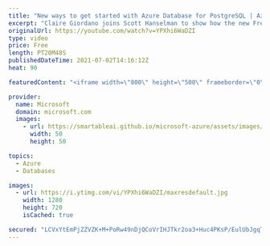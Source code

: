 ```yaml
---
title: "New ways to get started with Azure Database for PostgreSQL | Azure Friday"
excerpt: "Claire Giordano joins Scott Hanselman to show how the new Free account for Flexible Server & the new Basic tier for Hyperscale (Citus) in Azure Database for PostgreSQL makes it easier and cheaper to get started with Postgres on Azure.  ⏩ 0:00 – Introduction ⏩ 1:15 – What you might not know about Postgres"
originalUrl: https://youtube.com/watch?v=YPXhi6WaDZI
type: video
price: Free
length: PT20M48S
publishedDateTime: 2021-07-02T14:16:12Z
heat: 90

featuredContent: "<iframe width=\"800\" height=\"500\" frameborder=\"0\" src=\"https://www.youtube.com/embed/YPXhi6WaDZI\" allow=\"accelerometer; autoplay; encrypted-media; gyroscope; picture-in-picture\" allowfullscreen></iframe>"

provider:
  name: Microsoft
  domain: microsoft.com
  images:
    - url: https://smartableai.github.io/microsoft-azure/assets/images/organizations/microsoft.com-50x50.jpg
      width: 50
      height: 50

topics:
  - Azure
  - Databases

images:
  - url: https://i.ytimg.com/vi/YPXhi6WaDZI/maxresdefault.jpg
    width: 1280
    height: 720
    isCached: true

secured: "LCVxYtEmPjZZVZK+M+PoRw49nDjQCoVrIHJTkr2oa3+Huc4PKsP/EulUbJgqT1nSfNBQr0GG4hK8ybX+rXULl8GspGo41lQovs5To6It6kMY4TZXE10vGLTP4JTxp/HyXTunBHuG3gW+q5Wokib5lHs6Z/J5RUKzGldYjjmSNezQAWGmll+7RuyHtDqg3hsf0IU9S+31lJ6sqHOK4Q8ruzjJib07Rs+W0mz+0QeN6NkLTEhtYAyZoo+dflndX3tstHi4neeDcOd797ddHauJnyd4CpCVuYgcjIlouqqjj60aia9LPrdzu0WNGQG6CKPkId0zGTAvQfArxR8D24WiwWKFTjW5gR6CugoQxDzYyLkYg/PJWNd2XEYJCKq+m8htU3NrVBcMbnq67/0NL+/qdNvcavtn+7EiEzsYUsd8jDg=;iVmvpSI2RZcs0WaWDsF5wA=="
---
```


